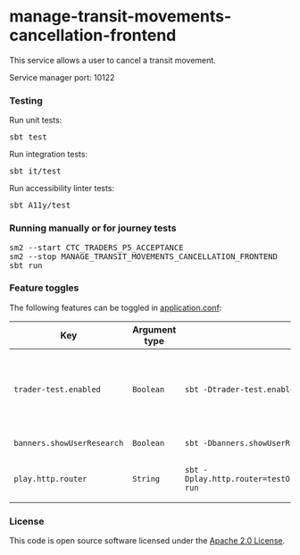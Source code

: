 
# manage-transit-movements-cancellation-frontend

This service allows a user to cancel a transit movement.

Service manager port: 10122

### Testing

Run unit tests:
<pre>sbt test</pre>  
Run integration tests:
<pre>sbt it/test</pre>
Run accessibility linter tests:
<pre>sbt A11y/test</pre>

### Running manually or for journey tests

<pre>
sm2 --start CTC_TRADERS_P5_ACCEPTANCE
sm2 --stop MANAGE_TRANSIT_MOVEMENTS_CANCELLATION_FRONTEND
sbt run
</pre>


### Feature toggles

The following features can be toggled in [application.conf](conf/application.conf):

| Key                        | Argument type | sbt                                                            | Description                                                                                                                                                                                    |
|----------------------------|---------------|----------------------------------------------------------------|------------------------------------------------------------------------------------------------------------------------------------------------------------------------------------------------|
| `trader-test.enabled`      | `Boolean`     | `sbt -Dtrader-test.enabled=true run`                           | If enabled, this will override the behaviour of the "Is this page not working properly?" and "feedback" links. This is so we can receive feedback in the absence of Deskpro in `externaltest`. |
| `banners.showUserResearch` | `Boolean`     | `sbt -Dbanners.showUserResearch=true run`                      | Controls whether or not we show the user research banner.                                                                                                                                      |
| `play.http.router`         | `String`      | `sbt -Dplay.http.router=testOnlyDoNotUseInAppConf.Routes run`  | Controls which router is used for the application, either `prod.Routes` or `testOnlyDoNotUseInAppConf.Routes`                                                                                  |


### License

This code is open source software licensed under the [Apache 2.0 License]("http://www.apache.org/licenses/LICENSE-2.0.html").


